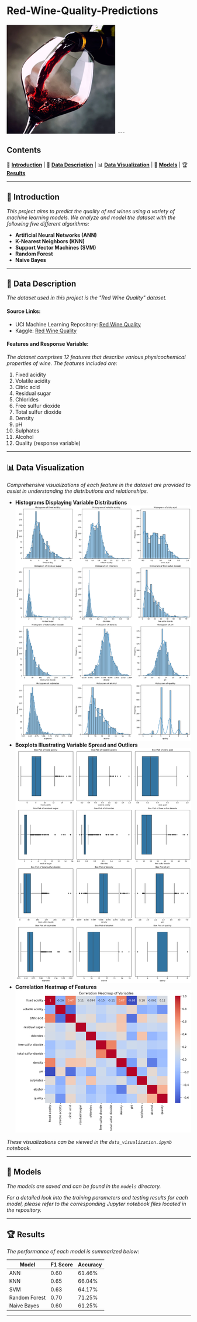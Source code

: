 # Red-Wine-Quality-Predictions

<img src="pictures/red_wine.png" width="300">
---

## Contents
:book: **[Introduction](#introduction)** | :scroll: **[Data Description](#data-description)** | :bar_chart: **[Data Visualization](#data-visualization)** | :robot: **[Models](#models)** | :trophy: **[Results](#results)**

---

## :book: Introduction

*This project aims to predict the quality of red wines using a variety of machine learning models. We analyze and model the dataset with the following five different algorithms:*

- **Artificial Neural Networks (ANN)**
- **K-Nearest Neighbors (KNN)**
- **Support Vector Machines (SVM)**
- **Random Forest**
- **Naive Bayes**

---

## :scroll: Data Description

*The dataset used in this project is the "Red Wine Quality" dataset.*

#### Source Links:
- UCI Machine Learning Repository: [Red Wine Quality](https://archive.ics.uci.edu/ml/datasets/wine+quality)
- Kaggle: [Red Wine Quality](https://www.kaggle.com/uciml/red-wine-quality-cortez-et-al-2009)

#### Features and Response Variable:
*The dataset comprises 12 features that describe various physicochemical properties of wine. The features included are:*

1. Fixed acidity
2. Volatile acidity
3. Citric acid
4. Residual sugar
5. Chlorides
6. Free sulfur dioxide
7. Total sulfur dioxide
8. Density
9. pH
10. Sulphates
11. Alcohol
12. Quality (response variable)

---

## :bar_chart: Data Visualization

*Comprehensive visualizations of each feature in the dataset are provided to assist in understanding the distributions and relationships.*

- **Histograms Displaying Variable Distributions** ![](pictures/histogram.png)
- **Boxplots Illustrating Variable Spread and Outliers** ![](pictures/box.png)
- **Correlation Heatmap of Features** ![](pictures/heatmap.png)

*These visualizations can be viewed in the `data_visualization.ipynb` notebook.*

---

## :robot: Models

*The models are saved and can be found in the `models` directory.*

*For a detailed look into the training parameters and testing results for each model, please refer to the corresponding Jupyter notebook files located in the repository.*

---

## :trophy: Results

*The performance of each model is summarized below:*

| Model          | F1 Score | Accuracy |
|----------------|----------|----------|
| ANN            | 0.60     | 61.46%   |
| KNN            | 0.65     | 66.04%   |
| SVM            | 0.63     | 64.17%   |
| Random Forest  | 0.70     | 71.25%   |
| Naive Bayes    | 0.60     | 61.25%   |

---
